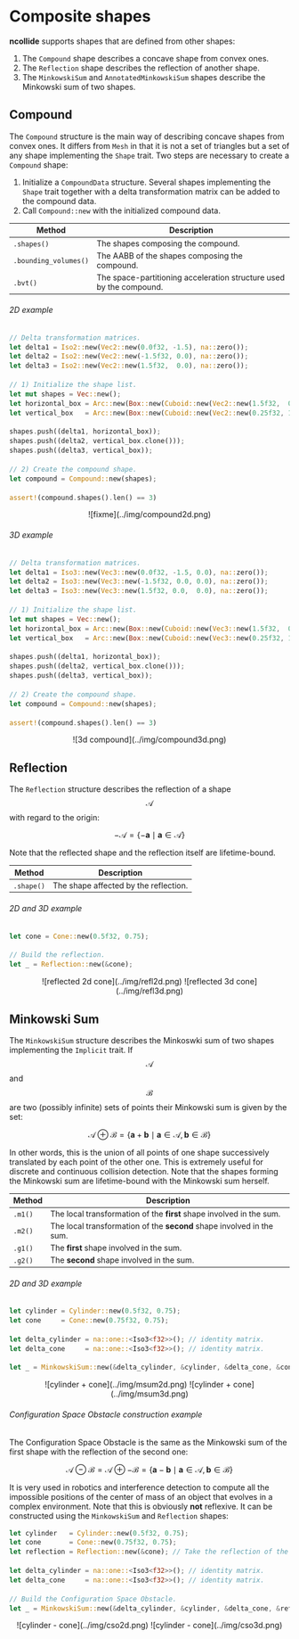 # Composite shapes

**ncollide** supports shapes that are defined from other shapes:
1. The `Compound` shape describes a concave shape from convex ones.
2. The `Reflection` shape describes the reflection of another shape.
3. The `MinkowskiSum` and `AnnotatedMinkowskiSum` shapes describe the
   Minkowski sum of two shapes.

## Compound
The `Compound` structure is the main way of describing concave shapes from
convex ones. It differs from `Mesh` in that it is not a set of triangles but a
set of any shape implementing the `Shape` trait. Two steps are necessary to
create a `Compound` shape:
1. Initialize a `CompoundData` structure. Several shapes implementing the
   `Shape` trait together with a delta transformation matrix can be added to
   the compound data.
2. Call `Compound::new` with the initialized compound data.

| Method | Description |
| --          | --        |
| `.shapes()` | The shapes composing the compound. |
| `.bounding_volumes()` | The AABB of the shapes composing the compound. |
| `.bvt()` | The space-partitioning acceleration structure used by the compound. |

###### 2D example <span class="d2" onclick="window.open('https://raw.githubusercontent.com/sebcrozet/ncollide/master/examples/compound2d.rs')"></span>
```rust
// Delta transformation matrices.
let delta1 = Iso2::new(Vec2::new(0.0f32, -1.5), na::zero());
let delta2 = Iso2::new(Vec2::new(-1.5f32, 0.0), na::zero());
let delta3 = Iso2::new(Vec2::new(1.5f32,  0.0), na::zero());

// 1) Initialize the shape list.
let mut shapes = Vec::new();
let horizontal_box = Arc::new(Box::new(Cuboid::new(Vec2::new(1.5f32,  0.25))) as Box<Repr2<f32>>);
let vertical_box   = Arc::new(Box::new(Cuboid::new(Vec2::new(0.25f32, 1.5))) as Box<Repr2<f32>>);

shapes.push((delta1, horizontal_box));
shapes.push((delta2, vertical_box.clone()));
shapes.push((delta3, vertical_box));

// 2) Create the compound shape.
let compound = Compound::new(shapes);

assert!(compound.shapes().len() == 3)
```

<center>
![fixme](../img/compound2d.png)
</center>

###### 3D example <span class="d3" onclick="window.open('https://raw.githubusercontent.com/sebcrozet/ncollide/master/examples/compound3d.rs')"></span>
```rust
// Delta transformation matrices.
let delta1 = Iso3::new(Vec3::new(0.0f32, -1.5, 0.0), na::zero());
let delta2 = Iso3::new(Vec3::new(-1.5f32, 0.0, 0.0), na::zero());
let delta3 = Iso3::new(Vec3::new(1.5f32, 0.0,  0.0), na::zero());

// 1) Initialize the shape list.
let mut shapes = Vec::new();
let horizontal_box = Arc::new(Box::new(Cuboid::new(Vec3::new(1.5f32,  0.25, 0.25))) as Box<Repr3<f32>>);
let vertical_box   = Arc::new(Box::new(Cuboid::new(Vec3::new(0.25f32, 1.5, 0.25))) as Box<Repr3<f32>>);

shapes.push((delta1, horizontal_box));
shapes.push((delta2, vertical_box.clone()));
shapes.push((delta3, vertical_box));

// 2) Create the compound shape.
let compound = Compound::new(shapes);

assert!(compound.shapes().len() == 3)
```

<center>
![3d compound](../img/compound3d.png)
</center>

## Reflection
The `Reflection` structure describes the reflection of a shape $$\mathcal{A}$$
with regard to the origin:

$$
-\mathcal{A} = \left\{ -\mathbf{a} \mid{} \mathbf{a} \in \mathcal{A} \right\}
$$

Note that the reflected shape and the reflection itself are lifetime-bound.

| Method | Description |
| --       | --        |
| `.shape()` | The shape affected by the reflection. |

###### 2D and 3D example <span class="d3" onclick="window.open('https://raw.githubusercontent.com/sebcrozet/ncollide/master/examples/reflection3d.rs')"></span><span class="sp"></span><span class="d2" onclick="window.open('https://raw.githubusercontent.com/sebcrozet/ncollide/master/examples/reflection2d.rs')"></span>

```rust
let cone = Cone::new(0.5f32, 0.75);

// Build the reflection.
let _ = Reflection::new(&cone);
```

<center>
![reflected 2d cone](../img/refl2d.png) 
![reflected 3d cone](../img/refl3d.png)
</center>

## Minkowski Sum
The `MinkowskiSum` structure describes the Minkoswki sum of two shapes
implementing the `Implicit` trait. If $$\mathcal{A}$$ and $$\mathcal{B}$$ are
two (possibly infinite) sets of points their Minkowski sum is given by the set:

$$
\mathcal{A} \oplus \mathcal{B} = \left\{ \mathbf{a} + \mathbf{b} \mid{} \mathbf{a} \in \mathcal{A}, \mathbf{b} \in \mathcal{B} \right\}
$$

In other words, this is the union of all points of one shape successively
translated by each point of the other one. This is extremely useful for
discrete and continuous collision detection. Note that the shapes forming
the Minkowski sum are lifetime-bound with the Minkowski sum herself.

| Method | Description |
| --       | --        |
| `.m1()` | The local transformation of the **first** shape involved in the sum. |
| `.m2()` | The local transformation of the **second** shape involved in the sum. |
| `.g1()` | The **first** shape involved in the sum. |
| `.g2()` | The **second** shape involved in the sum. |

###### 2D and 3D example <span class="d3" onclick="window.open('https://raw.githubusercontent.com/sebcrozet/ncollide/master/examples/minkowski_sum3d.rs')"></span><span class="sp"></span><span class="d2" onclick="window.open('https://raw.githubusercontent.com/sebcrozet/ncollide/master/examples/minkowski_sum2d.rs')"></span>

```rust
let cylinder = Cylinder::new(0.5f32, 0.75);
let cone     = Cone::new(0.75f32, 0.75);

let delta_cylinder = na::one::<Iso3<f32>>(); // identity matrix.
let delta_cone     = na::one::<Iso3<f32>>(); // identity matrix.

let _ = MinkowskiSum::new(&delta_cylinder, &cylinder, &delta_cone, &cone);
```

<center>
![cylinder + cone](../img/msum2d.png)
![cylinder + cone](../img/msum3d.png)
</center>

###### Configuration Space Obstacle construction example <span class="d3" onclick="window.open('https://raw.githubusercontent.com/sebcrozet/ncollide/master/examples/configuration_space_obstacle3d.rs')"></span><span class="sp"></span><span class="d2" onclick="window.open('https://raw.githubusercontent.com/sebcrozet/ncollide/master/examples/configuration_space_obstacle2d.rs')"></span>
The Configuration Space Obstacle is the same as the Minkowski sum of the first
shape with the reflection of the second one:

$$
\mathcal{A} \ominus \mathcal{B} = \mathcal{A} \oplus -\mathcal{B} = \left\{ \mathbf{a} - \mathbf{b} \mid{} \mathbf{a} \in \mathcal{A}, \mathbf{b} \in \mathcal{B} \right\}
$$

It is very used in robotics and interference detection to compute all the
impossible positions of the center of mass of an object that evolves in a
complex environment. Note that this is obviously **not** reflexive. It can be
constructed using the `MinkowskiSum` and `Reflection` shapes:

```rust
let cylinder   = Cylinder::new(0.5f32, 0.75);
let cone       = Cone::new(0.75f32, 0.75);
let reflection = Reflection::new(&cone); // Take the reflection of the cone.

let delta_cylinder = na::one::<Iso3<f32>>(); // identity matrix.
let delta_cone     = na::one::<Iso3<f32>>(); // identity matrix.

// Build the Configuration Space Obstacle.
let _ = MinkowskiSum::new(&delta_cylinder, &cylinder, &delta_cone, &reflection);
```

<center>
![cylinder - cone](../img/cso2d.png) 
![cylinder - cone](../img/cso3d.png) 
</center>
